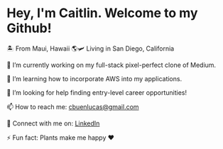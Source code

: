 <h1>Hey, I'm Caitlin. Welcome to my Github!</h1>

🏝 From Maui, Hawaii 🌎🛩 Living in San Diego, California

🔭 I’m currently working on my full-stack pixel-perfect clone of Medium.

🌱 I’m learning how to incorporate AWS into my applications.

🤔 I’m looking for help finding entry-level career opportunities!

📫 How to reach me: cbuenlucas@gmail.com

👥 Connect with me on: <a href="https://www.linkedin.com/in/caitlin-buen-lucas/">LinkedIn</a>

⚡ Fun fact: Plants make me happy ♥️
